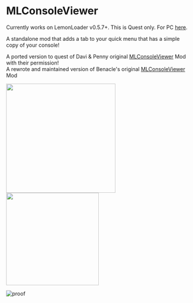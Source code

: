 # MLConsoleViewer
Currently works on LemonLoader v0.5.7+. This is Quest only. For PC [here](https://github.com/uwuclara/MLConsoleViewer-PC).

A standalone mod that adds a tab to your quick menu that has a simple copy of your console!

A ported version to quest of Davi & Penny original [MLConsoleViewer](https://github.com/PennyBunny/VRCMods/tree/main/MLConsoleViewer) Mod with their permission!<br>
A rewrote and maintained version of Benacle's original [MLConsoleViewer](https://github.com/benaclejames/MLConsoleViewer) Mod


<img src="https://ftp.uwuclara.dev/68747470733a2f2f6674702e757775636c6172612e6465762f53637265656e73686f745f312e706e67.png" width="295"> <img src="https://ftp.uwuclara.dev/68747470733a2f2f6674702e757775636c6172612e6465762f53637265656e73686f745f322e706e67.png" width="250">


![proof](https://ftp.uwuclara.dev/68747470733a2f2f6674702e757775636c6172612e6465762f53637265656e73686f745f3333322e706e67.png)
